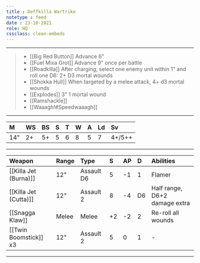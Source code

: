 ```yaml
---
title : Deffkilla Wartrike
notetype : feed
date : 23-10-2021
role: HQ
cssclass: clean-embeds
---
```


---

> - [[Big Red Button]] Advance 6"
> - [[Fuel Mixa Grot]] Advance 9" once per battle
> - [[Roadkilla]] After charging, select one enemy unit within 1" and roll one D6: 2+ D3 mortal wounds
> - [[Shokka Hull]] When targeted by a melee attack, 4+ d3 mortal wounds
> - [[Explodes]] 3" 1 mortal wound
> - [[Ramshackle]] 
> - [[Waaagh!#Speedwaaagh]]

---

| M   | WS  | BS  | S   | T   | W   | A   | Ld  | Sv     |
|:--- |:--- |:--- |:--- |:--- |:--- |:--- |:--- |:------ |
| 14" | 2+  | 5+  | 5   | 6   | 8   | 5   | 7   | 4+/5++ |

---

| Weapon                | Range | Type       | S   | AP  | D   | Abilities                     |
|:--------------------- |:----- |:---------- |:--- |:--- |:--- |:----------------------------- |
| [[Killa Jet (Burna)]] | 12"   | Assault D6 | 5   | -1  | 1   | Flamer                        |
| [[Killa Jet (Cutta)]] | 12"   | Assault 2  | 8   | -4  | D6  | Half range, D6+2 damage extra |
| [[Snagga Klaw]]       | Melee | Melee      | +2  | -2  | 2   | Re-roll all wounds            |
| [[Twin Boomstick]] x3 | 12"   | Assault 2  | 5   | 0   | 1   | -                             |

---
